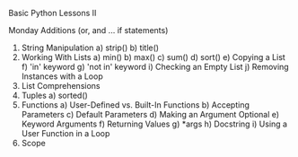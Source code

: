 Basic Python Lessons II

Monday Additions (or, and ... if statements)

1) String Manipulation
     a) strip()
     b) title()
2) Working With Lists
     a) min()
     b) max()
     c) sum()
     d) sort()
     e) Copying a List
     f) 'in' keyword
     g) 'not in' keyword
     i) Checking an Empty List
     j) Removing Instances with a Loop
3) List Comprehensions
4) Tuples
     a) sorted()
5) Functions
     a) User-Defined vs. Built-In Functions
     b) Accepting Parameters
     c) Default Parameters
     d) Making an Argument Optional
     e) Keyword Arguments
     f) Returning Values
     g) *args
     h) Docstring
     i) Using a User Function in a Loop
6) Scope